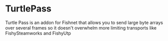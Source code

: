 # TurtlePass
Turtle Pass is an addon for Fishnet that allows you to send large byte arrays over several frames so it doesn't overwhelm more limiting transports like FishySteamworks and FishyUtp
